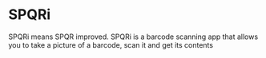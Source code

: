 # SPQRi

SPQRi means SPQR improved. SPQRi is a barcode scanning app that allows you to take a picture of a barcode, scan it and get its contents
